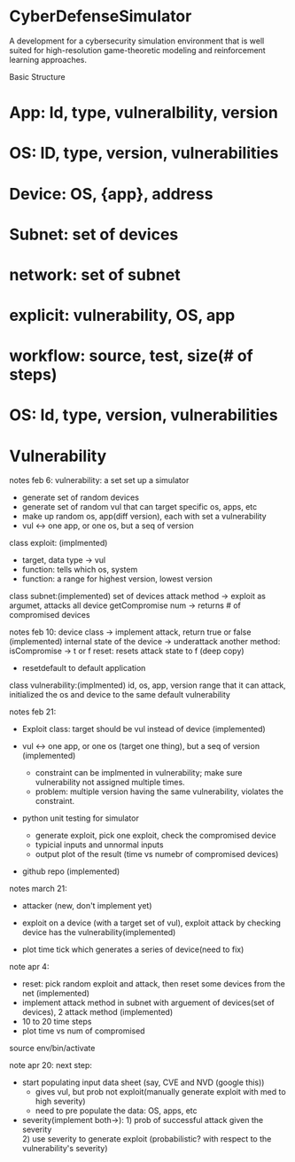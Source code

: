 # CyberDefenseSimulator

A development for a cybersecurity simulation environment that is well suited for high-resolution game-theoretic modeling and reinforcement learning approaches.


Basic Structure
# App: Id, type, vulneralbility, version
# OS: ID, type, version, vulnerabilities
# Device: OS, {app}, address
# Subnet: set of devices
# network: set of subnet
# explicit: vulnerability, OS, app
# workflow: source, test, size(# of steps)
# OS: Id, type, version, vulnerabilities
# Vulnerability

notes feb 6:
vulnerability: a set
set up a simulator
- generate set of random devices
- generate set of random vul that can target specific os, apps, etc
- make up random os, app(diff version), each with set a vulnerability 
- vul <-> one app, or one os, but a seq of version



class exploit: (implmented)
- target, data type -> vul
- function: tells which os, system
- function: a range for highest version, lowest version

class subnet:(implemented)
set of devices
attack method -> exploit as argumet, attacks all device
getCompromise num -> returns # of compromised devices



notes feb 10:
device class -> implement attack, return true or false (implemented)
internal state of the device -> underattack
another method: isCompromise -> t or f
reset: resets attack state to f (deep copy)
-  resetdefault to default application

class vulnerability:(implmented)
id, os, app, version range that it can attack,
initialized the os and device to the same default vulnerability




notes feb 21:
- Exploit class: target should be vul instead of device (implemented)
- vul <-> one app, or one os (target one thing), but a seq of version (implemented)
    - constraint can be implmented in vulnerability; make sure vulnerability not assigned multiple times.
    - problem: multiple version having the same vulnerability, violates the constraint.

- python unit testing for simulator
    - generate exploit, pick one exploit, check the compromised device
    - typicial inputs and unnormal inputs
    - output plot of the result (time vs numebr of compromised devices)

- github repo (implemented)




notes march 21:
- attacker (new, don't implement yet)

- exploit on a device (with a target set of vul), exploit attack by checking device has the vulnerability(implemented)
- plot time tick which generates a series of device(need to fix)





note apr 4:
- reset: pick random exploit and attack, then reset some devices from the net (implemented)
- implement attack method in subnet with arguement of devices(set of devices), 2 attack method (implemented)
- 10 to 20 time steps 
- plot time vs num of compromised

 source env/bin/activate



note apr 20:
next step:
- start populating input data sheet (say, CVE and NVD (google this))
    - gives vul, but prob not exploit(manually generate exploit with med to high severity)
    - need to pre populate the data: OS, apps, etc
- severity(implement both->): 1) prob of successful attack given the severity  
            2) use severity to generate exploit (probabilistic? with respect to the vulnerability's severity)

